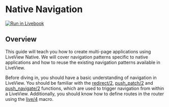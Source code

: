 # Native Navigation

[![Run in Livebook](https://livebook.dev/badge/v1/blue.svg)](https://livebook.dev/run?url=https%3A%2F%2Fraw.githubusercontent.com%2Fliveview-native%2Flive_view_native%2Fmain%2Fguides%2Fnotebooks%native-navigation.livemd)

## Overview

This guide will teach you how to create multi-page applications using LiveView Native. We will cover navigation patterns specific to native applications and how to reuse the existing navigation patterns available in LiveView.

Before diving in, you should have a basic understanding of navigation in LiveView. You should be familiar with the [redirect/2](https://hexdocs.pm/phoenix_live_view/Phoenix.LiveView.html#redirect/2), [push_patch/2](https://hexdocs.pm/phoenix_live_view/Phoenix.LiveView.html#push_patch/2) and [push_navigate/2](https://hexdocs.pm/phoenix_live_view/Phoenix.LiveView.html#push_navigate/2) functions, which are used to trigger navigation from within a LiveView. Additionally, you should know how to define routes in the router using the [live/4](https://hexdocs.pm/phoenix_live_view/Phoenix.LiveView.Router.html#live/4) macro.

